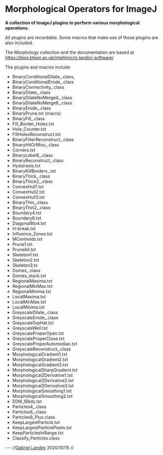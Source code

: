 # Morphological Operators for ImageJ

**A collection of ImageJ plugins to perform various morphological
operations.**

All plugins are recordable. Some macros that make use of those plugins
are also included.

The Morphology collection and the documentation are based at
<https://blog.bham.ac.uk/intellimic/g-landini-software/>

The plugins and macros include:

-   BinaryConditionalDilate\_.class,
-   BinaryConditionalErode\_.class
-   BinaryConnectivity\_.class
-   BinaryDilate\_.class
-   BinaryDilateNoMerge4\_.class
-   BinaryDilateNoMerge8\_.class
-   BinaryErode\_.class
-   BinaryPrune.txt (macro)
-   BinaryFill\_.class
-   Fill_Border_Holes.txt
-   Hole_Counter.txt
-   FillHolesReconstruct.txt
-   BinaryFilterReconstruct\_.class
-   BinaryHitOrMiss\_.class
-   Corners.txt
-   BinaryLabel8\_.class
-   BinaryReconstruct\_.class
-   Hysteresis.txt
-   BinaryKillBorders\_.txt
-   BinaryThick\_.class
-   BinaryThick2\_.class
-   ConvexHull1.txt
-   ConvexHull2.txt
-   ConvexHull3.txt
-   BinaryThin\_.class
-   BinaryThin2\_.class
-   Boundary4.txt
-   Boundary8.txt
-   Diagonal8to4.txt
-   H-break.txt
-   Influence_Zones.txt
-   MCentroids.txt
-   Prune1.txt
-   PruneAll.txt
-   Skeleton1.txt
-   Skeleton2.txt
-   Skeleton3.tx
-   Domes\_.class
-   Domes_stack.txt
-   RegionalMaxima.txt
-   RegionalMinMax.txt
-   RegionalMinima.txt
-   LocalMaxima.txt
-   LocalMinMax.txt
-   LocalMinima.txt
-   GreyscaleDilate\_.class
-   GreyscaleErode\_.class
-   GreyscaleTopHat.txt
-   GreyscaleWell.txt
-   GreyscaleProperOpen.txt
-   GreyscaleProperClose.txt
-   GreyscaleProperAutomedian.txt
-   GreyscaleReconstruct\_.class
-   MorphologicalGradient1.txt
-   MorphologicalGradient2.txt
-   MorphologicalGradient3.txt
-   MorphologicalSharpGradient.txt
-   Morphological2Derivative1.txt
-   Morphological2Derivative2.txt
-   Morphological2Derivative3.txt
-   MorphologicalSmoothing1.txt
-   MorphologicalSmoothing2.txt
-   EDM_16bits.txt
-   Particles4\_.class
-   Particles8\_.class
-   Particles8_Plus.class
-   KeepLargestParticle.txt
-   KeepLargestParticlePixels.txt
-   KeepParticlesInRange.txt
-   Classify_Particles.class

\-\-- //[Gabriel Landini](/users/glandini) 2020/10/15 //
